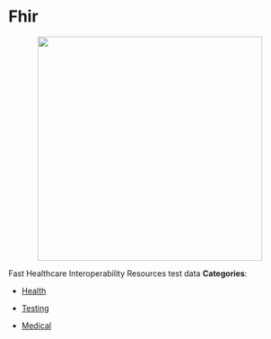 # Fhir

<p align="center">
    <img width="400" src="https://raw.githubusercontent.com/awesome-apis/awesome-apis/apis/fhir/logo_256x256.png" />
</p>


Fast Healthcare Interoperability Resources test data
**Categories**:

- [Health](https://github/awesome-apis/awesome-apis#health)

- [Testing](https://github/awesome-apis/awesome-apis#testing)

- [Medical](https://github/awesome-apis/awesome-apis#medical)



